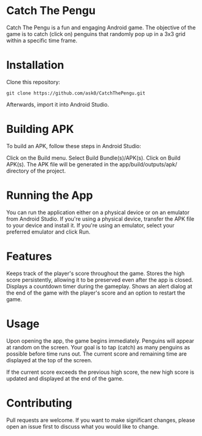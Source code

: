 # Catch The Pengu

Catch The Pengu is a fun and engaging Android game. The objective of the game is to catch (click on) penguins that randomly pop up in a 3x3 grid within a specific time frame.

# Installation

Clone this repository:

~~~
git clone https://github.com/ask0/CatchThePengu.git
~~~

Afterwards, import it into Android Studio.

# Building APK
To build an APK, follow these steps in Android Studio:

Click on the Build menu.
Select Build Bundle(s)/APK(s).
Click on Build APK(s).
The APK file will be generated in the app/build/outputs/apk/ directory of the project.

# Running the App
You can run the application either on a physical device or on an emulator from Android Studio. If you're using a physical device, transfer the APK file to your device and install it. If you're using an emulator, select your preferred emulator and click Run.

# Features
Keeps track of the player's score throughout the game.
Stores the high score persistently, allowing it to be preserved even after the app is closed.
Displays a countdown timer during the gameplay.
Shows an alert dialog at the end of the game with the player's score and an option to restart the game.
# Usage
Upon opening the app, the game begins immediately. Penguins will appear at random on the screen. Your goal is to tap (catch) as many penguins as possible before time runs out. The current score and remaining time are displayed at the top of the screen.

If the current score exceeds the previous high score, the new high score is updated and displayed at the end of the game.

# Contributing
Pull requests are welcome. If you want to make significant changes, please open an issue first to discuss what you would like to change.




